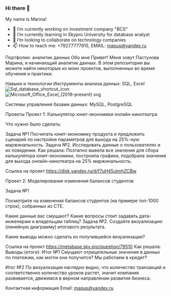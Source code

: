 ### Hi there 👋

My name is Marina!
- 🔭 I’m currently working on investment company "BCS" 
- 🌱 I’m currently learning in Skypro University for database analyst
- 👯 I’m looking to collaborate on technology companies
- 📫 How to reach me: +79277777915, EMAIL: mapus@yandex.ru

Портфолио: аналитик данных
Обо мне
Привет! Меня зовут Пастухова Марина, я начинающий аналитик данных. 
В этом репозитории вы можете найти некоторые из моих проектов, выполненных во время обучения и практики.

Навыки и технологии
Инструменты анализа данных: SQL, Excel ![Sql_database_shortcut_icon](https://github.com/mapus2/mapus2/assets/143173024/60417115-84f4-4708-9414-ae147d697359) ![Microsoft_Office_Excel_(2019–present) svg](https://github.com/mapus2/mapus2/assets/143173024/122a4cc0-9522-4882-bf81-5b81615da865)


Системы управления базами данных: MySQL, PostgreSQL

Проекты
Проект 1: Калькулятор юнит-экономики онлайн-кинотеатра

Что нужно было сделать:

Задача №1
Посчитать юнит-экономику продукта и предложить сценарий по настройке параметров для выхода на 25%-ную маржинальность.
Задача №2.
Исследовать данные о пользователях и их поведении.
Как решала:
Поэтапно вывела все значения для сбора калькулятора юнит-экономики, построила графики, подобрала значения для выхода онлайн-кинотеатра на 25% маржинальность.

Ссылка на проект 
https://disk.yandex.ru/d/f7uH45uImhZCBw

Проект 2: Моделирование изменения балансов студентов

Задача №1

Посмотрите на изменения балансов студентов (на примере топ-1000 строк), собранных из CTE. 

Какие данные вас смущают? Какие вопросы стоит задавать дата-инженерам и владельцам таблиц?
Задача №2.
Создайте визуализацию (линейную диаграмму) итогового результата. 

Какие выводы можно сделать из получившейся визуализации?

Ссылка на проект https://metabase.sky.pro/question/79510
Как решала:
Выводы (итоги):
Итог №1
Смущают отрицательные значения в данных по платежам, как могли они получится? Мы работаем в кредит?

Итог №2
По визуализации наглядно  видно,  что количество транзакций и соответственно количество уроков растет, значит компания развивается, движемся в верном направлении развития бизнеса. 


Контактная информация
Email: mapus@yandex.ru
